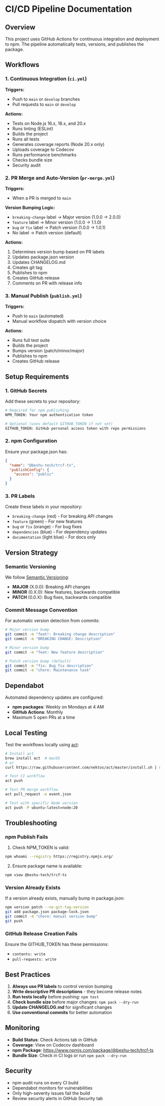 # CI/CD Pipeline Documentation

## Overview

This project uses GitHub Actions for continuous integration and deployment to npm. The pipeline automatically tests, versions, and publishes the package.

## Workflows

### 1. Continuous Integration (`ci.yml`)

**Triggers:**
- Push to `main` or `develop` branches
- Pull requests to `main` or `develop`

**Actions:**
- Tests on Node.js 16.x, 18.x, and 20.x
- Runs linting (ESLint)
- Builds the project
- Runs all tests
- Generates coverage reports (Node 20.x only)
- Uploads coverage to Codecov
- Runs performance benchmarks
- Checks bundle size
- Security audit

### 2. PR Merge and Auto-Version (`pr-merge.yml`)

**Triggers:**
- When a PR is merged to `main`

**Version Bumping Logic:**
- `breaking-change` label → Major version (1.0.0 → 2.0.0)
- `feature` label → Minor version (1.0.0 → 1.1.0)
- `bug` or `fix` label → Patch version (1.0.0 → 1.0.1)
- No label → Patch version (default)

**Actions:**
1. Determines version bump based on PR labels
2. Updates package.json version
3. Updates CHANGELOG.md
4. Creates git tag
5. Publishes to npm
6. Creates GitHub release
7. Comments on PR with release info

### 3. Manual Publish (`publish.yml`)

**Triggers:**
- Push to `main` (automated)
- Manual workflow dispatch with version choice

**Actions:**
- Runs full test suite
- Builds the project
- Bumps version (patch/minor/major)
- Publishes to npm
- Creates GitHub release

## Setup Requirements

### 1. GitHub Secrets

Add these secrets to your repository:

```bash
# Required for npm publishing
NPM_TOKEN: Your npm authentication token

# Optional (uses default GITHUB_TOKEN if not set)
GITHUB_TOKEN: GitHub personal access token with repo permissions
```

### 2. npm Configuration

Ensure your package.json has:

```json
{
  "name": "@beshu-tech/trcf-ts",
  "publishConfig": {
    "access": "public"
  }
}
```

### 3. PR Labels

Create these labels in your repository:

- `breaking-change` (red) - For breaking API changes
- `feature` (green) - For new features
- `bug` or `fix` (orange) - For bug fixes
- `dependencies` (blue) - For dependency updates
- `documentation` (light blue) - For docs only

## Version Strategy

### Semantic Versioning

We follow [Semantic Versioning](https://semver.org/):

- **MAJOR** (X.0.0): Breaking API changes
- **MINOR** (0.X.0): New features, backwards compatible
- **PATCH** (0.0.X): Bug fixes, backwards compatible

### Commit Message Convention

For automatic version detection from commits:

```bash
# Major version bump
git commit -m "feat!: Breaking change description"
git commit -m "BREAKING CHANGE: Description"

# Minor version bump
git commit -m "feat: New feature description"

# Patch version bump (default)
git commit -m "fix: Bug fix description"
git commit -m "chore: Maintenance task"
```

## Dependabot

Automated dependency updates are configured:

- **npm packages**: Weekly on Mondays at 4 AM
- **GitHub Actions**: Monthly
- Maximum 5 open PRs at a time

## Local Testing

Test the workflows locally using [act](https://github.com/nektos/act):

```bash
# Install act
brew install act  # macOS
# or
curl https://raw.githubusercontent.com/nektos/act/master/install.sh | sudo bash  # Linux

# Test CI workflow
act push

# Test PR merge workflow
act pull_request -e event.json

# Test with specific Node version
act push -P ubuntu-latest=node:20
```

## Troubleshooting

### npm Publish Fails

1. Check NPM_TOKEN is valid:
```bash
npm whoami --registry https://registry.npmjs.org/
```

2. Ensure package name is available:
```bash
npm view @beshu-tech/trcf-ts
```

### Version Already Exists

If a version already exists, manually bump in package.json:
```bash
npm version patch --no-git-tag-version
git add package.json package-lock.json
git commit -m "chore: manual version bump"
git push
```

### GitHub Release Creation Fails

Ensure the GITHUB_TOKEN has these permissions:
- `contents: write`
- `pull-requests: write`

## Best Practices

1. **Always use PR labels** to control version bumping
2. **Write descriptive PR descriptions** - they become release notes
3. **Run tests locally** before pushing: `npm test`
4. **Check bundle size** before major changes: `npm pack --dry-run`
5. **Update CHANGELOG.md** for significant changes
6. **Use conventional commits** for better automation

## Monitoring

- **Build Status**: Check Actions tab in GitHub
- **Coverage**: View on Codecov dashboard
- **npm Package**: https://www.npmjs.com/package/@beshu-tech/trcf-ts
- **Bundle Size**: Check in CI logs or run `npm pack --dry-run`

## Security

- npm audit runs on every CI build
- Dependabot monitors for vulnerabilities
- Only high-severity issues fail the build
- Review security alerts in GitHub Security tab